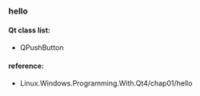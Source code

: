 ### hello 

#### Qt class list:
- QPushButton

#### reference: 
- Linux.Windows.Programming.With.Qt4/chap01/hello

